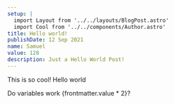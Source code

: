 ```yaml
---
setup: |
  import Layout from '../../layouts/BlogPost.astro'
  import Cool from '../../components/Author.astro'
title: Hello world!
publishDate: 12 Sep 2021
name: Samuel
value: 128
description: Just a Hello World Post!
---
```


<Cool name={frontmatter.name} href="https://twitter.com/n_moore" client:load />

This is so cool! Hello world

Do variables work {frontmatter.value * 2}?
